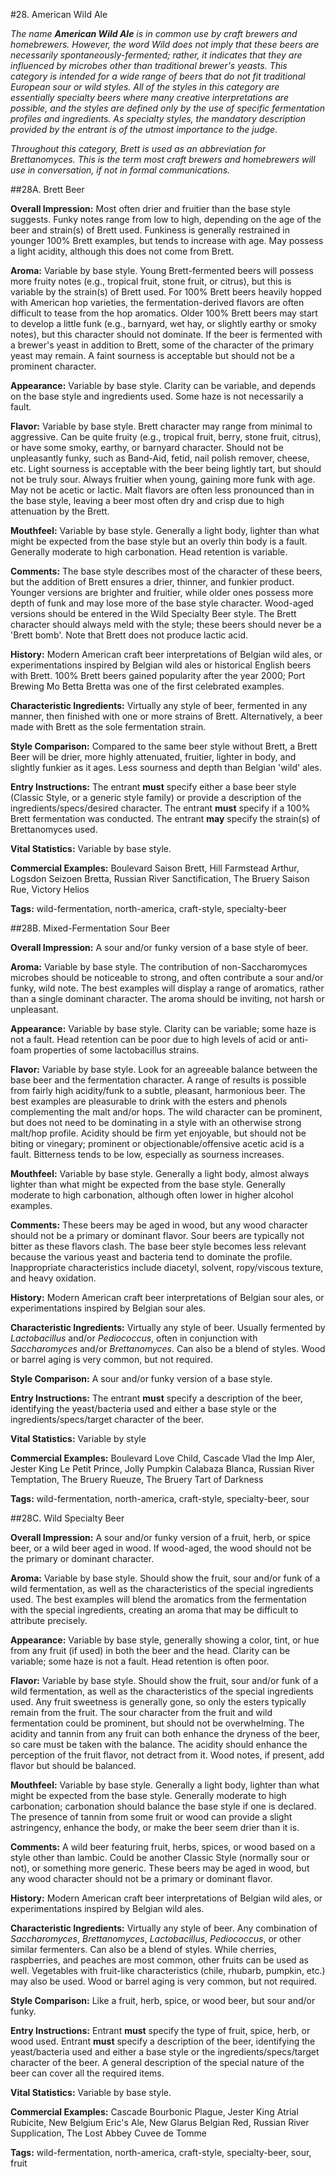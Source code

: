 #28. American Wild Ale

*The name **American Wild Ale** is in common use by craft brewers and homebrewers. However, the word *Wild* does not imply that these beers are necessarily spontaneously-fermented; rather, it indicates that they are influenced by microbes other than traditional brewer's yeasts. This category is intended for a wide range of beers that do not fit traditional European sour or wild styles. All of the styles in this category are essentially specialty beers where many creative interpretations are possible, and the styles are defined only by the use of specific fermentation profiles and ingredients. As specialty styles, the mandatory description provided by the entrant is of the utmost importance to the judge.*

*Throughout this category, Brett is used as an abbreviation for Brettanomyces. This is the term most craft brewers and homebrewers will use in conversation, if not in formal communications.*

##28A. Brett Beer

**Overall Impression:** Most often drier and fruitier than the base style suggests. Funky notes range from low to high, depending on the age of the beer and strain(s) of Brett used. Funkiness is generally restrained in younger 100% Brett examples, but tends to increase with age. May possess a light acidity, although this does not come from Brett.

**Aroma:** Variable by base style. Young Brett-fermented beers will possess more fruity notes (e.g., tropical fruit, stone fruit, or citrus), but this is variable by the strain(s) of Brett used. For 100% Brett beers heavily hopped with American hop varieties, the fermentation-derived flavors are often difficult to tease from the hop aromatics. Older 100% Brett beers may start to develop a little funk (e.g., barnyard, wet hay, or slightly earthy or smoky notes), but this character should not dominate. If the beer is fermented with a brewer's yeast in addition to Brett, some of the character of the primary yeast may remain. A faint sourness is acceptable but should not be a prominent character.

**Appearance:** Variable by base style. Clarity can be variable, and depends on the base style and ingredients used. Some haze is not necessarily a fault.

**Flavor:** Variable by base style. Brett character may range from minimal to aggressive. Can be quite fruity (e.g., tropical fruit, berry, stone fruit, citrus), or have some smoky, earthy, or barnyard character. Should not be unpleasantly funky, such as Band-Aid, fetid, nail polish remover, cheese, etc. Light sourness is acceptable with the beer being lightly tart, but should not be truly sour. Always fruitier when young, gaining more funk with age. May not be acetic or lactic. Malt flavors are often less pronounced than in the base style, leaving a beer most often dry and crisp due to high attenuation by the Brett.

**Mouthfeel:** Variable by base style. Generally a light body, lighter than what might be expected from the base style but an overly thin body is a fault. Generally moderate to high carbonation. Head retention is variable.

**Comments:** The base style describes most of the character of these beers, but the addition of Brett ensures a drier, thinner, and funkier product. Younger versions are brighter and fruitier, while older ones possess more depth of funk and may lose more of the base style character. Wood-aged versions should be entered in the Wild Specialty Beer style. The Brett character should always meld with the style; these beers should never be a 'Brett bomb'. Note that Brett does not produce lactic acid.

**History:** Modern American craft beer interpretations of Belgian wild ales, or experimentations inspired by Belgian wild ales or historical English beers with Brett. 100% Brett beers gained popularity after the year 2000; Port Brewing Mo Betta Bretta was one of the first celebrated examples.

**Characteristic Ingredients:** Virtually any style of beer, fermented in any manner, then finished with one or more strains of Brett. Alternatively, a beer made with Brett as the sole fermentation strain.

**Style Comparison:** Compared to the same beer style without Brett, a Brett Beer will be drier, more highly attenuated, fruitier, lighter in body, and slightly funkier as it ages. Less sourness and depth than Belgian 'wild' ales. 

**Entry Instructions:** The entrant **must** specify either a base beer style (Classic Style, or a generic style family) or provide a description of the ingredients/specs/desired character. The entrant **must** specify if a 100% Brett fermentation was conducted. The entrant **may** specify the strain(s) of Brettanomyces used.

**Vital Statistics:** Variable by base style.

**Commercial Examples:** Boulevard Saison Brett, Hill Farmstead Arthur, Logsdon Seizoen Bretta, Russian River Sanctification, The Bruery Saison Rue, Victory Helios

**Tags:** wild-fermentation, north-america, craft-style, specialty-beer

##28B. Mixed-Fermentation Sour Beer

**Overall Impression:** A sour and/or funky version of a base style of beer.

**Aroma:** Variable by base style. The contribution of non-Saccharomyces microbes should be noticeable to strong, and often contribute a sour and/or funky, wild note. The best examples will display a range of aromatics, rather than a single dominant character. The aroma should be inviting, not harsh or unpleasant. 

**Appearance:** Variable by base style. Clarity can be variable; some haze is not a fault. Head retention can be poor due to high levels of acid or anti-foam properties of some lactobacillus strains.

**Flavor:** Variable by base style. Look for an agreeable balance between the base beer and the fermentation character. A range of results is possible from fairly high acidity/funk to a subtle, pleasant, harmonious beer. The best examples are pleasurable to drink with the esters and phenols complementing the malt and/or hops. The wild character can be prominent, but does not need to be dominating in a style with an otherwise strong malt/hop profile. Acidity should be firm yet enjoyable, but should not be biting or vinegary; prominent or objectionable/offensive acetic acid is a fault. Bitterness tends to be low, especially as sourness increases.

**Mouthfeel:** Variable by base style. Generally a light body, almost always lighter than what might be expected from the base style. Generally moderate to high carbonation, although often lower in higher alcohol examples.

**Comments:** These beers may be aged in wood, but any wood character should not be a primary or dominant flavor. Sour beers are typically not bitter as these flavors clash. The base beer style becomes less relevant because the various yeast and bacteria tend to dominate the profile. Inappropriate characteristics include diacetyl, solvent, ropy/viscous texture, and heavy oxidation.

**History:** Modern American craft beer interpretations of Belgian sour ales, or experimentations inspired by Belgian sour ales.

**Characteristic Ingredients:** Virtually any style of beer. Usually fermented by *Lactobacillus* and/or *Pediococcus*, often in conjunction with *Saccharomyces* and/or *Brettanomyces*. Can also be a blend of styles. Wood or barrel aging is very common, but not required.

**Style Comparison:** A sour and/or funky version of a base style.

**Entry Instructions:** The entrant **must** specify a description of the beer, identifying the yeast/bacteria used and either a base style or the ingredients/specs/target character of the beer.

**Vital Statistics:** Variable by style

**Commercial Examples:** Boulevard Love Child, Cascade Vlad the Imp Aler, Jester King Le Petit Prince, Jolly Pumpkin Calabaza Blanca, Russian River Temptation, The Bruery Rueuze, The Bruery Tart of Darkness

**Tags:** wild-fermentation, north-america, craft-style, specialty-beer, sour

##28C. Wild Specialty Beer

**Overall Impression:** A sour and/or funky version of a fruit, herb, or spice beer, or a wild beer aged in wood. If wood-aged, the wood should not be the primary or dominant character.

**Aroma:** Variable by base style. Should show the fruit, sour and/or funk of a wild fermentation, as well as the characteristics of the special ingredients used. The best examples will blend the aromatics from the fermentation with the special ingredients, creating an aroma that may be difficult to attribute precisely. 

**Appearance:** Variable by base style, generally showing a color, tint, or hue from any fruit (if used) in both the beer and the head. Clarity can be variable; some haze is not a fault. Head retention is often poor.

**Flavor:** Variable by base style. Should show the fruit, sour and/or funk of a wild fermentation, as well as the characteristics of the special ingredients used. Any fruit sweetness is generally gone, so only the esters typically remain from the fruit. The sour character from the fruit and wild fermentation could be prominent, but should not be overwhelming. The acidity and tannin from any fruit can both enhance the dryness of the beer, so care must be taken with the balance. The acidity should enhance the perception of the fruit flavor, not detract from it. Wood notes, if present, add flavor but should be balanced.

**Mouthfeel:** Variable by base style. Generally a light body, lighter than what might be expected from the base style. Generally moderate to high carbonation; carbonation should balance the base style if one is declared. The presence of tannin from some fruit or wood can provide a slight astringency, enhance the body, or make the beer seem drier than it is.

**Comments:** A wild beer featuring fruit, herbs, spices, or wood based on a style other than lambic. Could be another Classic Style (normally sour or not), or something more generic. These beers may be aged in wood, but any wood character should not be a primary or dominant flavor.

**History:** Modern American craft beer interpretations of Belgian wild ales, or experimentations inspired by Belgian wild ales.

**Characteristic Ingredients:** Virtually any style of beer. Any combination of *Saccharomyces*, *Brettanomyces*, *Lactobacillus*, *Pediococcus*, or other similar fermenters. Can also be a blend of styles. While cherries, raspberries, and peaches are most common, other fruits can be used as well. Vegetables with fruit-like characteristics (chile, rhubarb, pumpkin, etc.) may also be used. Wood or barrel aging is very common, but not required.

**Style Comparison:** Like a fruit, herb, spice, or wood beer, but sour and/or funky.

**Entry Instructions:** Entrant **must** specify the type of fruit, spice, herb, or wood used. Entrant **must** specify a description of the beer, identifying the yeast/bacteria used and either a base style or the ingredients/specs/target character of the beer. A general description of the special nature of the beer can cover all the required items.

**Vital Statistics:** Variable by base style.

**Commercial Examples:** Cascade Bourbonic Plague, Jester King Atrial Rubicite, New Belgium Eric's Ale, New Glarus Belgian Red, Russian River Supplication, The Lost Abbey Cuvee de Tomme

**Tags:** wild-fermentation, north-america, craft-style, specialty-beer, sour, fruit

